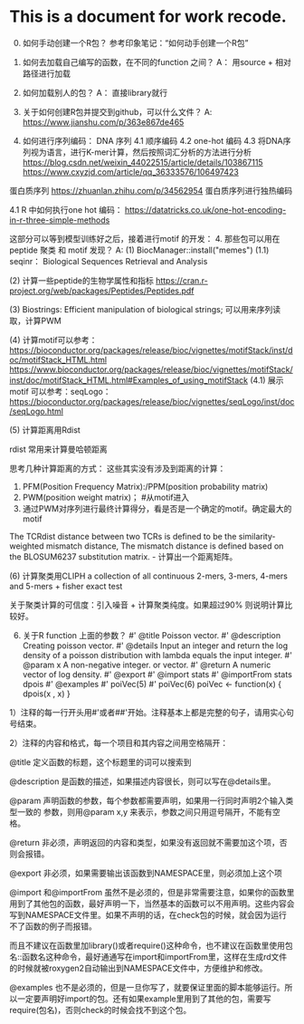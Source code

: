 # This is a document for work recode.
0. 如何手动创建一个R包？
参考印象笔记：“如何动手创建一个R包”

1. 如何去加载自己编写的函数，在不同的function 之间？
A： 用source + 相对路径进行加载

2. 如何加载别人的包？
A： 直接library就行

3. 关于如何创建R包并提交到github，可以什么文件？
A: https://www.jianshu.com/p/363e867de465

4. 如何进行序列编码：
DNA 序列
4.1 顺序编码
4.2 one-hot 编码
4.3 将DNA序列视为语言，进行K-mer计算，然后按照词汇分析的方法进行分析
https://blog.csdn.net/weixin_44022515/article/details/103867115
https://www.cxyzjd.com/article/qq_36333576/106497423

蛋白质序列
https://zhuanlan.zhihu.com/p/34562954 蛋白质序列进行独热编码

4.1 R 中如何执行one hot 编码：
https://datatricks.co.uk/one-hot-encoding-in-r-three-simple-methods


这部分可以等到模型训练好之后，接着进行motif 的开发：
4. 那些包可以用在peptide 聚类 和 motif 发现？
A: 
(1) BiocManager::install("memes") 
(1.1) seqinr： Biological Sequences Retrieval and Analysis

(2) 计算一些peptide的生物学属性和指标 https://cran.r-project.org/web/packages/Peptides/Peptides.pdf

(3) Biostrings: Efficient manipulation of biological strings; 可以用来序列读取，计算PWM

(4) 计算motif可以参考：https://bioconductor.org/packages/release/bioc/vignettes/motifStack/inst/doc/motifStack_HTML.html
https://www.bioconductor.org/packages/release/bioc/vignettes/motifStack/inst/doc/motifStack_HTML.html#Examples_of_using_motifStack
(4.1) 展示motif 可以参考：seqLogo：https://bioconductor.org/packages/release/bioc/vignettes/seqLogo/inst/doc/seqLogo.html

(5) 计算距离用Rdist

rdist 常用来计算曼哈顿距离

思考几种计算距离的方式：
这些其实没有涉及到距离的计算：
1. PFM(Position Frequency Matrix):/PPM(position probability matrix)
2. PWM(position weight matrix)； #从motif进入
3. 通过PWM对序列进行最终计算得分，看是否是一个确定的motif。确定最大的motif


The TCRdist distance between two TCRs is defined to be the similarity-weighted mismatch distance, The mismatch distance is defined based on the BLOSUM6237 substitution matrix. - 计算出一个距离矩阵。


(6) 计算聚类用CLIPH
a collection of all continuous 2-mers, 3-mers, 4-mers and 5-mers + fisher exact test

关于聚类计算的可信度：引入噪音 + 计算聚类纯度。如果超过90% 则说明计算比较好。

6. 关于R function 上面的参数？
#' @title Poisson vector.
#' @description  Creating poisson vector.
#' @details Input an integer and return the log density of a poisson distribution with lambda equals the input integer.
#' @param x A non-negative integer. or vector.
#' @return A numeric vector of log density.
#' @export
#' @import stats
#' @importFrom stats dpois
#' @examples
#' poiVec(5)
#' poiVec(6)
poiVec <- function(x) {
  dpois(x , x)
}

1）注释的每一行开头用#'或者##'开始。注释基本上都是完整的句子，请用实心句号结束。

2）注释的内容和格式，每一个项目和其内容之间用空格隔开：

@title 定义函数的标题，这个标题里的词可以搜索到

@description 是函数的描述，如果描述内容很长，则可以写在@details里。

@param 声明函数的参数，每个参数都需要声明，如果用一行同时声明2个输入类型一致的
参数，则用@param x,y 来表示，参数之间只用逗号隔开，不能有空格。

@return 非必须，声明返回的内容和类型，如果没有返回就不需要加这个项，否则会报错。

@export 非必须，如果需要输出该函数到NAMESPACE里，则必须加上这个项

@import 和@importFrom 虽然不是必须的，但是非常需要注意，如果你的函数里用到了其他包的函数，最好声明一下，当然基本的函数可以不用声明。这些内容会写到NAMESPACE文件里。如果不声明的话，在check包的时候，就会因为运行不了函数的例子而报错。

而且不建议在函数里加library()或者require()这种命令，也不建议在函数里使用包名::函数名这种命令，最好通通写在import和importFrom里，这样在生成rd文件的时候就被roxygen2自动输出到NAMESPACE文件中，方便维护和修改。

@examples 也不是必须的，但是一旦你写了，就要保证里面的脚本能够运行。所以一定要声明好import的包。还有如果example里用到了其他的包，需要写require(包名)，否则check的时候会找不到这个包。





